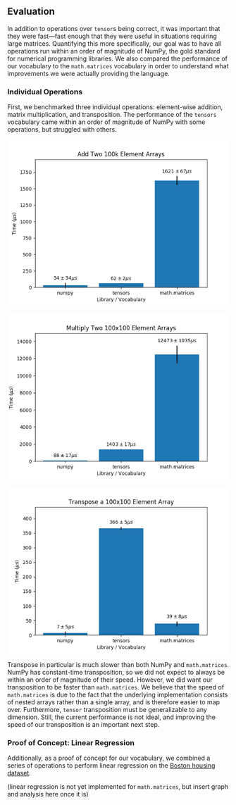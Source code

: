 ## Evaluation

In addition to operations over `tensor`s being correct, it was
important that they were fast—fast enough that they were useful in
situations requiring large matrices. Quantifying this more
specifically, our goal was to have all operations run within an order
of magnitude of NumPy, the gold standard for numerical programming
libraries. We also compared the performance of our vocabulary to the
`math.matrices` vocabulary in order to understand what improvements we
were actually providing the language.

### Individual Operations

First, we benchmarked three individual operations: element-wise
addition, matrix multiplication, and transposition. The performance of
the `tensors` vocabulary came within an order of magnitude of NumPy
with some operations, but struggled with others.

![Add Two 100k Element Arrays](add.png)

![Multiply Two 100x100 Element Arrays](matmul.png)

![Transpose a 100x100 Element Array](transpose.png)

Transpose in particular is much slower than both NumPy and
`math.matrices`. NumPy has constant-time transposition, so we did not
expect to always be within an order of magnitude of their
speed. However, we did want our transposition to be faster than
`math.matrices`. We believe that the speed of `math.matrices` is due
to the fact that the underlying implementation consists of nested
arrays rather than a single array, and is therefore easier to map
over. Furthermore, `tensor` transposition must be generalizable to any
dimension. Still, the current performance is not ideal, and improving
the speed of our transposition is an important next step.

### Proof of Concept: Linear Regression

Additionally, as a proof of concept for our vocabulary, we combined a
series of operations to perform linear regression on the [Boston
housing
dataset](https://www.cs.toronto.edu/~delve/data/boston/bostonDetail.html).

(linear regression is not yet implemented for `math.matrices`, but
insert graph and analysis here once it is)
